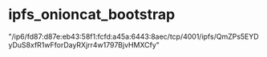 # ipfs_onioncat_bootstrap


"/ip6/fd87:d87e:eb43:58f1:fcfd:a45a:6443:8aec/tcp/4001/ipfs/QmZPs5EYDyDuS8xfR1wFforDayRXjrr4w1797BjvHMXCfy"
